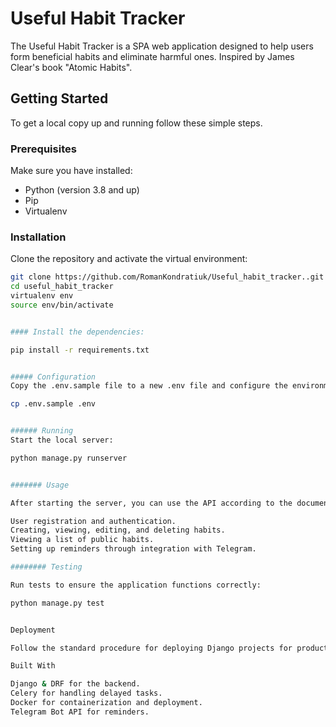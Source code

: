 # Useful Habit Tracker

The Useful Habit Tracker is a SPA web application designed to help users form beneficial habits and eliminate harmful ones. Inspired by James Clear's book "Atomic Habits".

## Getting Started

To get a local copy up and running follow these simple steps.

### Prerequisites

Make sure you have installed:

- Python (version 3.8 and up)
- Pip
- Virtualenv

### Installation

Clone the repository and activate the virtual environment:

```bash
git clone https://github.com/RomanKondratiuk/Useful_habit_tracker..git
cd useful_habit_tracker
virtualenv env
source env/bin/activate


#### Install the dependencies:

pip install -r requirements.txt


##### Configuration
Copy the .env.sample file to a new .env file and configure the environment variables:

cp .env.sample .env


###### Running
Start the local server:

python manage.py runserver


####### Usage

After starting the server, you can use the API according to the documentation of endpoints. The application provides the following main features:

User registration and authentication.
Creating, viewing, editing, and deleting habits.
Viewing a list of public habits.
Setting up reminders through integration with Telegram.

######## Testing

Run tests to ensure the application functions correctly:

python manage.py test


Deployment

Follow the standard procedure for deploying Django projects for production deployment.

Built With

Django & DRF for the backend.
Celery for handling delayed tasks.
Docker for containerization and deployment.
Telegram Bot API for reminders.

